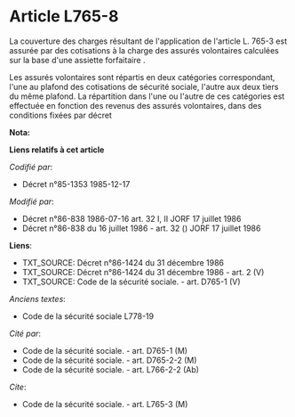 # Article L765-8

La couverture des charges résultant de l'application de l'article L. 765-3 est assurée par des cotisations à la charge des
assurés volontaires calculées sur la base d'une assiette forfaitaire   . 

Les assurés volontaires sont répartis en deux catégories correspondant, l'une au plafond des cotisations de sécurité sociale,
l'autre aux deux tiers du même plafond. La répartition dans l'une ou l'autre de ces catégories est effectuée en fonction des
revenus des assurés volontaires, dans des conditions fixées par décret

**Nota:**



**Liens relatifs à cet article**

_Codifié par_:

  - Décret n°85-1353 1985-12-17

_Modifié par_:

  - Décret n°86-838 1986-07-16 art. 32 I, II JORF 17 juillet 1986
  - Décret n°86-838 du 16 juillet 1986 - art. 32 () JORF 17 juillet 1986

**Liens**:

  - TXT_SOURCE: Décret n°86-1424 du 31 décembre 1986
  - TXT_SOURCE: Décret n°86-1424 du 31 décembre 1986 - art. 2 (V)
  - TXT_SOURCE: Code de la sécurité sociale. - art. D765-1 (V)

_Anciens textes_:

  - Code de la sécurité sociale L778-19

_Cité par_:

  - Code de la sécurité sociale. - art. D765-1 (M)
  - Code de la sécurité sociale. - art. D765-2-2 (M)
  - Code de la sécurité sociale. - art. L766-2-2 (Ab)

_Cite_:

  - Code de la sécurité sociale. - art. L765-3 (M)
